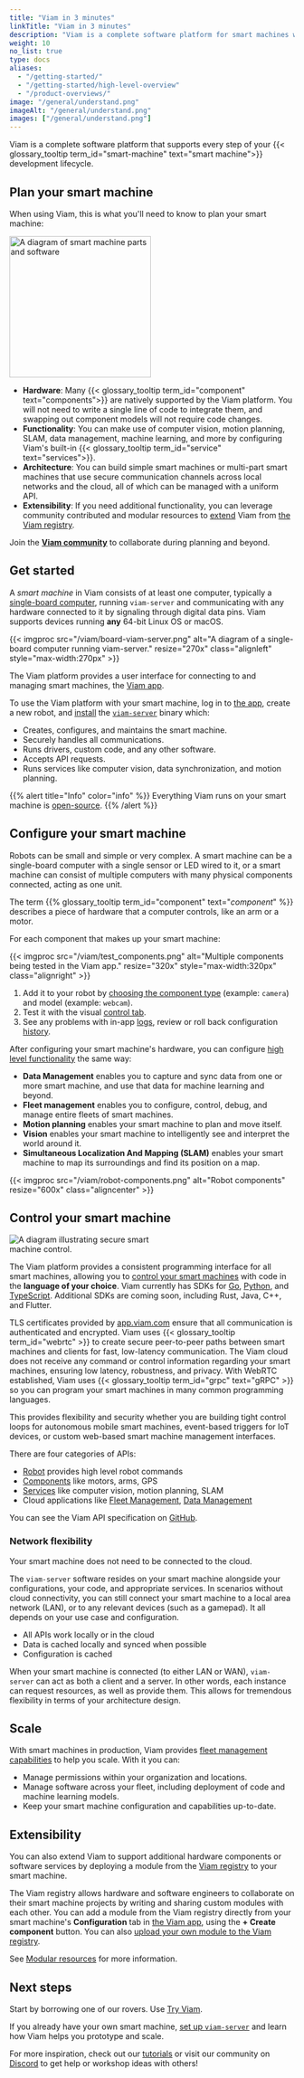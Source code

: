 ```yaml
---
title: "Viam in 3 minutes"
linkTitle: "Viam in 3 minutes"
description: "Viam is a complete software platform for smart machines which provides modular components and services for vision, motion, SLAM, ML, and data management."
weight: 10
no_list: true
type: docs
aliases:
  - "/getting-started/"
  - "/getting-started/high-level-overview"
  - "/product-overviews/"
image: "/general/understand.png"
imageAlt: "/general/understand.png"
images: ["/general/understand.png"]
---
```


Viam is a complete software platform that supports every step of your {{< glossary_tooltip term_id="smart-machine" text="smart machine">}} development lifecycle.

## Plan your smart machine

When using Viam, this is what you'll need to know to plan your smart machine:

<img src="https://assets-global.website-files.com/62fba5686b6d47fe2a1ed2a6/633d91b848050946efcf0690_viam-overview-illustrations-build.svg" alt="A diagram of smart machine parts and software" class="alignright" style="width:250px;"></img>

- **Hardware**:
  Many {{< glossary_tooltip term_id="component" text="components">}} are natively supported by the Viam platform.
  You will not need to write a single line of code to integrate them, and swapping out component models will not require code changes.
- **Functionality**:
  You can make use of computer vision, motion planning, SLAM, data management, machine learning, and more by configuring Viam's built-in {{< glossary_tooltip term_id="service" text="services">}}.
- **Architecture**:
  You can build simple smart machines or multi-part smart machines that use secure communication channels across local networks and the cloud, all of which can be managed with a uniform API.
- **Extensibility**: If you need additional functionality, you can leverage community contributed and modular resources to [extend](/extend/) Viam from [the Viam registry](/extend/modular-resources/).

Join the [**Viam community**](https://discord.gg/viam) to collaborate during planning and beyond.

## Get started

A _smart machine_ in Viam consists of at least one computer, typically a [single-board computer](/installation/), running `viam-server` and communicating with any hardware connected to it by signaling through digital data pins.
Viam supports devices running **any** 64-bit Linux OS or macOS.

{{< imgproc src="/viam/board-viam-server.png" alt="A diagram of a single-board computer running viam-server." resize="270x" class="alignleft" style="max-width:270px" >}}

The Viam platform provides a user interface for connecting to and managing smart machines, the [Viam app](https://app.viam.com/).

To use the Viam platform with your smart machine, log in to [the app](https://app.viam.com/), create a new robot, and [install](/installation/) the [`viam-server`](https://github.com/viamrobotics/rdk) binary which:

- Creates, configures, and maintains the smart machine.
- Securely handles all communications.
- Runs drivers, custom code, and any other software.
- Accepts API requests.
- Runs services like computer vision, data synchronization, and motion planning.

{{% alert title="Info" color="info" %}}
Everything Viam runs on your smart machine is [open-source](https://github.com/viamrobotics).
{{% /alert %}}

## Configure your smart machine

Robots can be small and simple or very complex.
A smart machine can be a single-board computer with a single sensor or LED wired to it, or a smart machine can consist of multiple computers with many physical components connected, acting as one unit.

The term {{% glossary_tooltip term_id="component" text="_component_" %}} describes a piece of hardware that a computer controls, like an arm or a motor.

For each component that makes up your smart machine:

<p>
{{< imgproc src="/viam/test_components.png" alt="Multiple components being tested in the Viam app." resize="320x" style="max-width:320px" class="alignright" >}}
</p>

1. Add it to your robot by [choosing the component type](/manage/configuration/#components) (example: `camera`) and model (example: `webcam`).
2. Test it with the visual [control tab](/manage/fleet/robots/#control).
3. See any problems with in-app [logs](/manage/fleet/robots/#logs), review or roll back configuration [history](/manage/fleet/robots/#history).

After configuring your smart machine's hardware, you can configure [high level functionality](/services/) the same way:

- **Data Management** enables you to capture and sync data from one or more smart machine, and use that data for machine learning and beyond.
- **Fleet management** enables you to configure, control, debug, and manage entire fleets of smart machines.
- **Motion planning** enables your smart machine to plan and move itself.
- **Vision** enables your smart machine to intelligently see and interpret the world around it.
- **Simultaneous Localization And Mapping (SLAM)** enables your smart machine to map its surroundings and find its position on a map.

<div>
{{< imgproc src="/viam/robot-components.png" alt="Robot components" resize="600x" class="aligncenter" >}}
</div>

## Control your smart machine

<img src="https://assets-global.website-files.com/62fba5686b6d47fe2a1ed2a6/63334e5e19a68d329b1c5b0e_viam-overview-illustrations-manage.svg" alt="A diagram illustrating secure smart machine control." class="alignleft" style="max-width:270px;"></img>

The Viam platform provides a consistent programming interface for all smart machines, allowing you to [control your smart machines](/program/apis/) with code in the **language of your choice**.
Viam currently has SDKs for [Go](https://pkg.go.dev/go.viam.com/rdk), [Python](https://python.viam.dev/), and [TypeScript](https://ts.viam.dev/).
Additional SDKs are coming soon, including Rust, Java, C++, and Flutter.

TLS certificates provided by [app.viam.com](https://app.viam.com) ensure that all communication is authenticated and encrypted.
Viam uses {{< glossary_tooltip term_id="webrtc" >}} to create secure peer-to-peer paths between smart machines and clients for fast, low-latency communication.
The Viam cloud does not receive any command or control information regarding your smart machines, ensuring low latency, robustness, and privacy.
With WebRTC established, Viam uses {{< glossary_tooltip term_id="grpc" text="gRPC" >}} so you can program your smart machines in many common programming languages.

This provides flexibility and security whether you are building tight control loops for autonomous mobile smart machines, event-based triggers for IoT devices, or custom web-based smart machine management interfaces.

There are four categories of APIs:

- [Robot](https://github.com/viamrobotics/api/blob/main/proto/viam/robot/v1/robot.proto) provides high level robot commands
- [Components](/components/) like motors, arms, GPS
- [Services](/services/) like computer vision, motion planning, SLAM
- Cloud applications like [Fleet Management](/manage/fleet/), [Data Management](/manage/data/)

You can see the Viam API specification on [GitHub](https://github.com/viamrobotics/api).

### Network flexibility

Your smart machine does not need to be connected to the cloud.

The `viam-server` software resides on your smart machine alongside your configurations, your code, and appropriate services.
In scenarios without cloud connectivity, you can still connect your smart machine to a local area network (LAN), or to any relevant devices (such as a gamepad).
It all depends on your use case and configuration.

- All APIs work locally or in the cloud
- Data is cached locally and synced when possible
- Configuration is cached

When your smart machine is connected (to either LAN or WAN), `viam-server` can act as both a client and a server.
In other words, each instance can request resources, as well as provide them.
This allows for tremendous flexibility in terms of your architecture design.

## Scale

With smart machines in production, Viam provides [fleet management capabilities](/manage/fleet/) to help you scale.
With it you can:

- Manage permissions within your organization and locations.
- Manage software across your fleet, including deployment of code and machine learning models.
- Keep your smart machine configuration and capabilities up-to-date.

## Extensibility

You can also extend Viam to support additional hardware components or software services by deploying a module from the [Viam registry](https://app.viam.com/registry) to your smart machine.

The Viam registry allows hardware and software engineers to collaborate on their smart machine projects by writing and sharing custom modules with each other.
You can add a module from the Viam registry directly from your smart machine's **Configuration** tab in [the Viam app](https://app.viam.com/), using the **+ Create component** button.
You can also [upload your own module to the Viam registry](/extend/modular-resources/upload/).

See [Modular resources](/extend/modular-resources/) for more information.

## Next steps

Start by borrowing one of our rovers.
Use [Try Viam](/try-viam/).

If you already have your own smart machine, [set up `viam-server`](/installation/) and learn how Viam helps you prototype and scale.

For more inspiration, check out our [tutorials](/tutorials/) or visit our community on [Discord](https://discord.gg/viam) to get help or workshop ideas with others!
